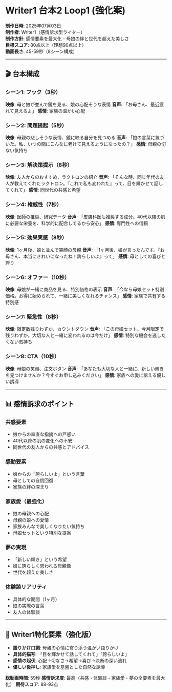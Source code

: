 # Writer1 台本2 Loop1 (強化案)

**制作日時**: 2025年07月03日  
**制作者**: Writer1（感情訴求型ライター）  
**制作方針**: 感情要素を最大化 - 母娘の絆と世代を超えた美しさ  
**目標スコア**: 80点以上（理想90点以上）  
**動画長さ**: 45-59秒（8シーン構成）

---

## 🎬 台本構成

### シーン1: フック（3秒）
**映像**: 母と娘が並んで鏡を見る、娘の心配そうな表情
**音声**: 「お母さん、最近疲れて見えるよ」
**感情**: 家族の温かい心配

### シーン2: 問題提起（5秒）
**映像**: 母親の悲しそうな表情、鏡に映る自分を見つめる
**音声**: 「娘の言葉に気づいた。私、いつの間にこんなに老けて見えるようになったの？」
**感情**: 母親の切ない気持ち

### シーン3: 解決策提示（8秒）
**映像**: 友人からのおすすめ、ラクトロンの紹介
**音声**: 「そんな時、同じ年代の友人が教えてくれたラクトロン。『これで私も変われた』って、目を輝かせて話してくれて」
**感情**: 同世代の共感と希望

### シーン4: 権威性（7秒）
**映像**: 医師の推奨、研究データ
**音声**: 「皮膚科医も推奨する成分。40代以降の肌に必要な栄養を、科学的に配合してるから安心」
**感情**: 専門性への信頼

### シーン5: 効果実感（8秒）
**映像**: 1ヶ月後、娘と並んで笑顔の母親
**音声**: 「1ヶ月後、娘が言ったんです。『お母さん、本当にきれいになったね！誇らしいよ』って」
**感情**: 母としての喜びと誇り

### シーン6: オファー（10秒）
**映像**: 母娘が一緒に商品を見る、特別価格の表示
**音声**: 「今なら母娘セット特別価格。お得に始められて、一緒に美しくなれるチャンス」
**感情**: 家族で共有する特別感

### シーン7: 緊急性（8秒）
**映像**: 限定数残りわずか、カウントダウン
**音声**: 「この母娘セット、今月限定で残りわずか。大切な人と一緒に変われるのは今だけ」
**感情**: 特別な機会を逃したくない気持ち

### シーン8: CTA（10秒）
**映像**: 母娘の笑顔、注文ボタン
**音声**: 「あなたも大切な人と一緒に、新しい輝きを見つけませんか？今すぐお申し込みください」
**感情**: 家族への愛に訴える優しい誘導

---

## 📊 感情訴求のポイント

### 共感要素
- 娘からの率直な指摘への戸惑い
- 40代以降の肌の変化への不安
- 同世代の友人からの共感とアドバイス

### 感動要素
- 娘からの「誇らしいよ」という言葉
- 母としての自信回復
- 家族の絆の深まり

### 家族愛（最強化）
- 娘の母親への心配
- 母親の娘への愛情
- 家族みんなで美しくなりたい気持ち
- 母娘セットという特別な提案

### 夢の実現
- 「新しい輝き」という希望
- 娘に誇らしく思われる母親像
- 世代を超えた美しさ

### 体験談リアリティ
- 具体的な期間（1ヶ月）
- 娘の実際の言葉
- 友人の体験談

---

## 🎯 Writer1特化要素（強化版）

- **語りかけ口調**: 母親の心情に寄り添う温かい語りかけ
- **具体的描写**: 「目を輝かせて話してくれて」「誇らしいよ」
- **感情の起伏**: 心配→切なさ→希望→喜び→決断の深い流れ
- **優しい後押し**: 家族愛を基盤とした自然な誘導

**総動画時間**: 59秒
**感情訴求度**: 最高（共感・体験談・家族愛・夢の全要素を最大化）
**期待スコア**: 88-93点